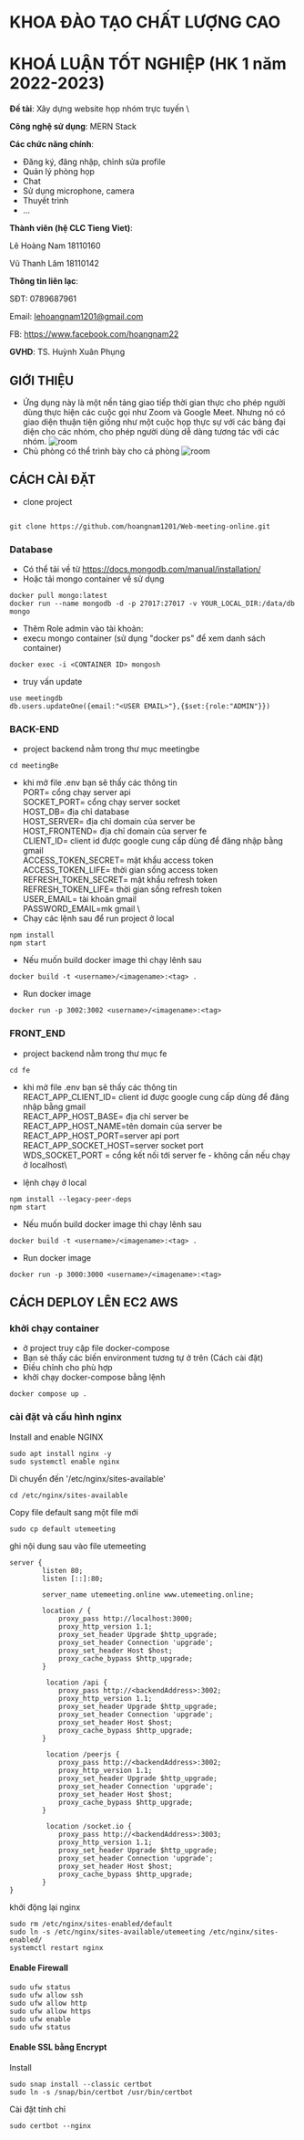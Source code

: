 # KHOA ĐÀO TẠO CHẤT LƯỢNG CAO

# KHOÁ LUẬN TỐT NGHIỆP (HK 1 năm 2022-2023)

**Đề tài**: Xây dựng website họp nhóm trực tuyến \

**Công nghệ sử dụng**: MERN Stack

**Các chức năng chính**:

- Đăng ký, đăng nhập, chỉnh sửa profile
- Quản lý phòng họp
- Chat
- Sử dụng microphone, camera
- Thuyết trình
- ...

**Thành viên (hệ CLC Tieng Viet)**:

Lê Hoàng Nam 18110160

Vũ Thanh Lâm 18110142

**Thông tin liên lạc**:

SĐT: 0789687961

Email: lehoangnam1201@gmail.com

FB: https://www.facebook.com/hoangnam22

**GVHD**: TS. Huỳnh Xuân Phụng

## GIỚI THIỆU
- Ứng dụng này là một nền tảng giao tiếp thời gian thực cho phép người dùng thực hiện các cuộc gọi như Zoom và Google Meet. Nhưng nó có giao diện thuận tiện giống như một cuộc họp thực sự với các bảng đại diện cho các nhóm, cho phép người dùng dễ dàng tương tác với các nhóm.
![room](./Documents/images/room.png)
- Chủ phòng có thể trình bày cho cả phòng
![room](./Documents/images/present1.png)


## CÁCH CÀI ĐẶT

- clone project

```

git clone https://github.com/hoangnam1201/Web-meeting-online.git

```

### Database

- Có thể tải về từ https://docs.mongodb.com/manual/installation/
- Hoặc tải mongo container về sử dụng

```
docker pull mongo:latest
docker run --name mongodb -d -p 27017:27017 -v YOUR_LOCAL_DIR:/data/db mongo
```

- Thêm Role admin vào tài khoản:
- execu mongo container (sử dụng "docker ps" để xem danh sách container)

```
docker exec -i <CONTAINER ID> mongosh
```
- truy vấn update

```
use meetingdb
db.users.updateOne({email:"<USER EMAIL>"},{$set:{role:"ADMIN"}})
```

### BACK-END

- project backend nằm trong thư mục meetingbe

```
cd meetingBe
```

- khi mở file .env bạn sẽ thấy các thông tin \
  PORT= cổng chạy server api\
  SOCKET_PORT= cổng chạy server socket \
  HOST_DB= địa chỉ database \
  HOST_SERVER= địa chỉ domain của server be \
  HOST_FRONTEND= địa chỉ domain của server fe \
  CLIENT_ID= client id được google cung cấp dùng để đăng nhập bằng gmail \
  ACCESS_TOKEN_SECRET= mật khẩu access token \
  ACCESS_TOKEN_LIFE= thời gian sống access token \
  REFRESH_TOKEN_SECRET= mật khẩu refresh token \
  REFRESH_TOKEN_LIFE= thời gian sống refresh token \
  USER_EMAIL= tài khoản gmail \
  PASSWORD_EMAIL=mk gmail \
- Chạy các lệnh sau để run project ở local

```
npm install
npm start
```

- Nếu muốn build docker image thì chạy lênh sau

```
docker build -t <username>/<imagename>:<tag> .
```

- Run docker image

```
docker run -p 3002:3002 <username>/<imagename>:<tag>
```


### FRONT_END

- project backend nằm trong thư mục fe

```
cd fe
```
- khi mở file .env bạn sẽ thấy các thông tin \
  REACT_APP_CLIENT_ID= client id được google cung cấp dùng để đăng nhập bằng gmail \
  REACT_APP_HOST_BASE= địa chỉ server be \
  REACT_APP_HOST_NAME=tên domain của server be\
  REACT_APP_HOST_PORT=server api port\
  REACT_APP_SOCKET_HOST=server socket port\
  WDS_SOCKET_PORT = cổng kết nối tới server fe - không cần nếu chạy ở localhost\

- lệnh chạy ở local
```
npm install --legacy-peer-deps
npm start
```

- Nếu muốn build docker image thì chạy lênh sau

```
docker build -t <username>/<imagename>:<tag> .
```

- Run docker image

```
docker run -p 3000:3000 <username>/<imagename>:<tag>
```

## CÁCH DEPLOY LÊN EC2 AWS

### khởi chạy container
- ở project truy cập file docker-compose
- Bạn sẻ thấy các biến environment tương tự ở trên (Cách cài đặt)
- Điều chỉnh cho phù hợp
- khởi chạy docker-compose bằng lệnh

```
docker compose up .
```

### cài đặt và cấu hình nginx

Install and enable NGINX

```
sudo apt install nginx -y
sudo systemctl enable nginx
```

Di chuyển đến '/etc/nginx/sites-available'

```
cd /etc/nginx/sites-available
```

Copy file default sang một file mới

```
sudo cp default utemeeting
```

ghi nội dung sau vào file utemeeting

```
server {
        listen 80;
        listen [::]:80;

        server_name utemeeting.online www.utemeeting.online;

        location / {
            proxy_pass http://localhost:3000;
            proxy_http_version 1.1;
            proxy_set_header Upgrade $http_upgrade;
            proxy_set_header Connection 'upgrade';
            proxy_set_header Host $host;
            proxy_cache_bypass $http_upgrade;
        }

         location /api {
            proxy_pass http://<backendAddress>:3002;
            proxy_http_version 1.1;
            proxy_set_header Upgrade $http_upgrade;
            proxy_set_header Connection 'upgrade';
            proxy_set_header Host $host;
            proxy_cache_bypass $http_upgrade;
        }

         location /peerjs {
            proxy_pass http://<backendAddress>:3002;
            proxy_http_version 1.1;
            proxy_set_header Upgrade $http_upgrade;
            proxy_set_header Connection 'upgrade';
            proxy_set_header Host $host;
            proxy_cache_bypass $http_upgrade;
        }

         location /socket.io {
            proxy_pass http://<backendAddress>:3003;
            proxy_http_version 1.1;
            proxy_set_header Upgrade $http_upgrade;
            proxy_set_header Connection 'upgrade';
            proxy_set_header Host $host;
            proxy_cache_bypass $http_upgrade;
        }
}
```

khởi động lại nginx

```
sudo rm /etc/nginx/sites-enabled/default
sudo ln -s /etc/nginx/sites-available/utemeeting /etc/nginx/sites-enabled/
systemctl restart nginx
```

#### Enable Firewall

```
sudo ufw status
sudo ufw allow ssh
sudo ufw allow http
sudo ufw allow https
sudo ufw enable
sudo ufw status
```

#### Enable SSL bằng Encrypt

Install

```
sudo snap install --classic certbot
sudo ln -s /snap/bin/certbot /usr/bin/certbot
```

Cài đặt tính chỉ

```
sudo certbot --nginx
```
